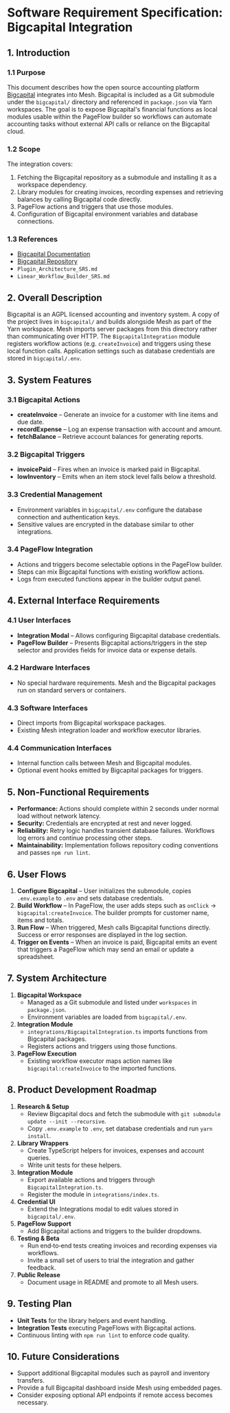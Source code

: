 # Software Requirement Specification: Bigcapital Integration

## 1. Introduction
### 1.1 Purpose
This document describes how the open source accounting platform [Bigcapital](https://github.com/bigcapitalhq/bigcapital) integrates into Mesh. Bigcapital is included as a Git submodule under the `bigcapital/` directory and referenced in `package.json` via Yarn workspaces. The goal is to expose Bigcapital's financial functions as local modules usable within the PageFlow builder so workflows can automate accounting tasks without external API calls or reliance on the Bigcapital cloud.

### 1.2 Scope
The integration covers:
1. Fetching the Bigcapital repository as a submodule and installing it as a workspace dependency.
2. Library modules for creating invoices, recording expenses and retrieving balances by calling Bigcapital code directly.
3. PageFlow actions and triggers that use those modules.
4. Configuration of Bigcapital environment variables and database connections.

### 1.3 References
- [Bigcapital Documentation](https://docs.bigcapital.app/)
- [Bigcapital Repository](https://github.com/bigcapitalhq/bigcapital)
- `Plugin_Architecture_SRS.md`
- `Linear_Workflow_Builder_SRS.md`

## 2. Overall Description
Bigcapital is an AGPL licensed accounting and inventory system. A copy of the project lives in `bigcapital/` and builds alongside Mesh as part of the Yarn workspace. Mesh imports server packages from this directory rather than communicating over HTTP. The `BigcapitalIntegration` module registers workflow actions (e.g. `createInvoice`) and triggers using these local function calls. Application settings such as database credentials are stored in `bigcapital/.env`.

## 3. System Features
### 3.1 Bigcapital Actions
- **createInvoice** – Generate an invoice for a customer with line items and due date.
- **recordExpense** – Log an expense transaction with account and amount.
- **fetchBalance** – Retrieve account balances for generating reports.

### 3.2 Bigcapital Triggers
- **invoicePaid** – Fires when an invoice is marked paid in Bigcapital.
- **lowInventory** – Emits when an item stock level falls below a threshold.

### 3.3 Credential Management
- Environment variables in `bigcapital/.env` configure the database connection and authentication keys.
- Sensitive values are encrypted in the database similar to other integrations.

### 3.4 PageFlow Integration
- Actions and triggers become selectable options in the PageFlow builder.
- Steps can mix Bigcapital functions with existing workflow actions.
- Logs from executed functions appear in the builder output panel.

## 4. External Interface Requirements
### 4.1 User Interfaces
- **Integration Modal** – Allows configuring Bigcapital database credentials.
- **PageFlow Builder** – Presents Bigcapital actions/triggers in the step selector and provides fields for invoice data or expense details.

### 4.2 Hardware Interfaces
- No special hardware requirements. Mesh and the Bigcapital packages run on standard servers or containers.

### 4.3 Software Interfaces
- Direct imports from Bigcapital workspace packages.
- Existing Mesh integration loader and workflow executor libraries.

### 4.4 Communication Interfaces
- Internal function calls between Mesh and Bigcapital modules.
- Optional event hooks emitted by Bigcapital packages for triggers.

## 5. Non-Functional Requirements
- **Performance:** Actions should complete within 2 seconds under normal load without network latency.
- **Security:** Credentials are encrypted at rest and never logged.
- **Reliability:** Retry logic handles transient database failures. Workflows log errors and continue processing other steps.
- **Maintainability:** Implementation follows repository coding conventions and passes `npm run lint`.

## 6. User Flows
1. **Configure Bigcapital** – User initializes the submodule, copies `.env.example` to `.env` and sets database credentials.
2. **Build Workflow** – In PageFlow, the user adds steps such as `onClick` → `bigcapital:createInvoice`. The builder prompts for customer name, items and totals.
3. **Run Flow** – When triggered, Mesh calls Bigcapital functions directly. Success or error responses are displayed in the log section.
4. **Trigger on Events** – When an invoice is paid, Bigcapital emits an event that triggers a PageFlow which may send an email or update a spreadsheet.

## 7. System Architecture
1. **Bigcapital Workspace**
   - Managed as a Git submodule and listed under `workspaces` in `package.json`.
   - Environment variables are loaded from `bigcapital/.env`.
2. **Integration Module**
   - `integrations/BigcapitalIntegration.ts` imports functions from Bigcapital packages.
   - Registers actions and triggers using those functions.
3. **PageFlow Execution**
   - Existing workflow executor maps action names like `bigcapital:createInvoice` to the imported functions.

## 8. Product Development Roadmap
1. **Research & Setup**
   - Review Bigcapital docs and fetch the submodule with `git submodule update --init --recursive`.
   - Copy `.env.example` to `.env`, set database credentials and run `yarn install`.
2. **Library Wrappers**
   - Create TypeScript helpers for invoices, expenses and account queries.
   - Write unit tests for these helpers.
3. **Integration Module**
   - Export available actions and triggers through `BigcapitalIntegration.ts`.
   - Register the module in `integrations/index.ts`.
4. **Credential UI**
   - Extend the Integrations modal to edit values stored in `bigcapital/.env`.
5. **PageFlow Support**
   - Add Bigcapital actions and triggers to the builder dropdowns.
6. **Testing & Beta**
   - Run end‑to‑end tests creating invoices and recording expenses via workflows.
   - Invite a small set of users to trial the integration and gather feedback.
7. **Public Release**
   - Document usage in README and promote to all Mesh users.

## 9. Testing Plan
- **Unit Tests** for the library helpers and event handling.
- **Integration Tests** executing PageFlows with Bigcapital actions.
- Continuous linting with `npm run lint` to enforce code quality.

## 10. Future Considerations
- Support additional Bigcapital modules such as payroll and inventory transfers.
- Provide a full Bigcapital dashboard inside Mesh using embedded pages.
- Consider exposing optional API endpoints if remote access becomes necessary.
